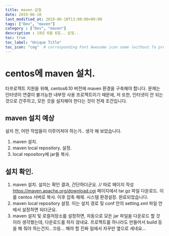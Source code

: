 ```yaml
---
title: maven 삽질
date: 2019-06-10
last_modified_at: 2019-06-10T13:00:00+09:00
tags: ["Dev", "maven"]
category : ["Dev", "maven"]
description : 19년 6월 6일.. 삽질..
toc: true
toc_label: "Unique Title"
toc_icon: "cog"  # corresponding Font Awesome icon name (without fa prefix)
---
```


# centos에 maven 설치.
타프로젝트 지원을 위해, 
centos6.10 버전에 maven 환경을 구축해야 합니다.
문제는 인터넷이 연결이 불가능한 내부망 사용 프로젝트이기 때문에,
저 또한, 인터넷이 안 되는 것으로 간주하고,
모든 것을 설치해야 한다는 것이 전제 조건입니다.

## maven 설치 예상
설치 전, 어떤 작업들이 이루어져야 하는가..
생각 해 보았습니다.
1. maven 설치.
2. maven local repository. 설정.
3. local repository에 jar들 복사.

## 설치 확인.
1. maven 설치.
   설치는 확인 결과, 간단하더군요.
   // 따로 페이지 작성
   https://maven.apache.org/download.cgi 
   페이지에서 tar.gz 파일 다운로드. 
   이를 centos 서버로 복사. 이후 압축 해제.
   시스템 환경설정. 
   완료되었습니다.
2. maven local repository 설정.
   이는 설치 경로 및 conf 안의 setting.xml 파일 안에서
   설정하면 되더군요.
3. maven 설치 및 로컬저장소를 설정하면,
   자동으로 모든 jar 파일을 다운로드 할 것이라 생각했는데,
   다운로드를 하지 않네요.
   프로젝트를 하나라도 만들어서 build 등을 해 줘야 하는건지..
   끄응... 해야 할 진짜 일에서 자꾸만 옆으로 세네요...
   